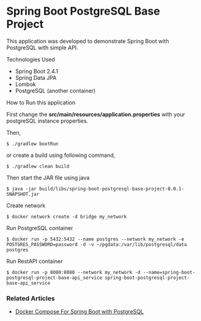 # Spring Boot PostgreSQL Base Project

This application was developed to demonstrate Spring Boot with PostgreSQL with simple API.

Technologies Used

- Spring Boot 2.4.1
- Spring Data JPA
- Lombok
- PostgreSQL (another container)

How to Run this application

First change the **src/main/resources/application.properties** with your postgreSQL instance properties.

Then,

```shell
$ ./gradlew bootRun
```

or create a build using following command,

```shell
$ ./gradlew clean build
```

Then start the JAR file using java

```shell
$ java -jar build/libs/spring-boot-postgresql-base-project-0.0.1-SNAPSHOT.jar
```

Create network

```shell
$ docker network create -d bridge my_network
```

Run PostgreSQL container
```shell
$ docker run -p 5432:5432 --name postgres --network my_network -e POSTGRES_PASSWORD=password -d -v ~/pgdata:/var/lib/postgresql/data postgres
```
Run RestAPI container
```shell
$ docker run -p 8080:8080 --network my_network -d --name=spring-boot-postgresql-project-base-api_service spring-boot-postgresql-project-base-api_service
```


### Related Articles

- [Docker Compose For Spring Boot with PostgreSQL](https://javatodev.com/docker-compose-spring-boot-postgresql/)
